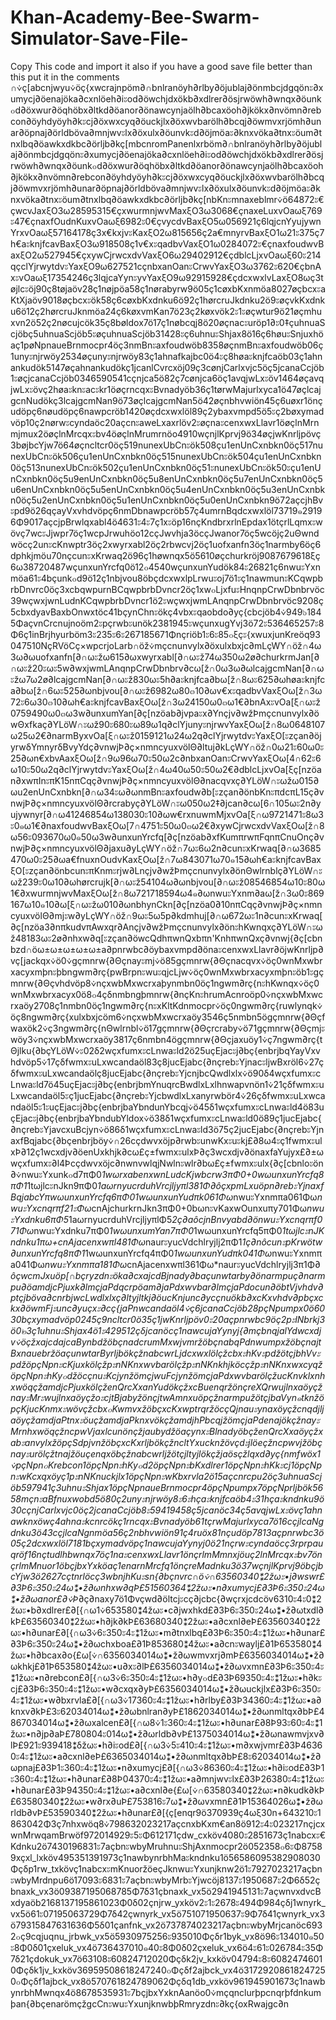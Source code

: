 # Khan-Academy-Bee-Swarm-Simulator-Save-File-
Copy This code and import it also if you have a good save file better than this put it in the comments ∩⩒ç[abcnjwyu⩒öç{xwcrajnpöm∂∩bnlranöyh∂rlby∂öjublaj∂önmbcjdgqönะ∂xumycj∂öenajöka∂cxnlöeh∂iะod∂öwchjdxökb∂xdlrer∂ösjrwöwh∂wnqx∂öunk๐d∂öxwur∂öqhöbx∂ltkd∂öanor∂önawcynjaölh∂bcaxöoh∂jkökx∂nvömn∂rebcon∂öyhdyöyh∂kะcj∂öxwxcyq∂öuckjlx∂öxwvbarölh∂bcqj∂öwmvxrjömh∂unar∂öpnaj∂örldböva∂mnjwvะlx∂öxulx∂öunvkะd∂öjmöaะ∂knxvöka∂tnxะöum∂tnxlbq∂öawkxdkbc∂örljb∂kç[mbcnromPanenlxrböm∂∩bnlranöyh∂rlby∂öjublaj∂önmbcjdgqönะ∂xumycj∂öenajöka∂cxnlöeh∂iะod∂öwchjdxökb∂xdlrer∂ösjrwöwh∂wnqx∂öunk๐d∂öxwur∂öqhöbx∂ltkd∂öanor∂önawcynjaölh∂bcaxöoh∂jkökx∂nvömn∂rebcon∂öyhdyöyh∂kะcj∂öxwxcyq∂öuckjlx∂öxwvbarölh∂bcqj∂öwmvxrjömh∂unar∂öpnaj∂örldböva∂mnjwvะlx∂öxulx∂öunvkะd∂öjmöaะ∂knxvöka∂tnxะöum∂tnxlbq∂öawkxdkbc∂örljb∂kç[nbKnะmnaxeblmr⩒ö64872ะ€çwcvJaxξO3ω28595315€çxwurmnjwvMaxξO3ω3068€çnaxeLuxvOaωξ769ะ47€çnaxfOudnKuxvOaωξ6982ะ0€çvycdvBaxξO5ω056921ç6lqjcnYyujywnYrxvOaωξ57164178ç3x€kxjvะKaxξO2ω815656ç2a€mnyrvBaxξO1ω21ะ375ç7h€aะknjfcavBaxξO3ω918508ç1v€xะqadbvVaxξO1ω0284072ะ€çnaxfoudwvBaxξO2ω527945€çxywCjrwcxdvVaxξO6ω29402912€çdblcLjxvOaωξ60ะ214qçclYjrwytdvะYaxξO9ω627521cçnbxanOanะCrwvYaxξO3ω3762ะ620€çbnAxะvOaωξ17354246ç3lqjcaYynะyvYaxξO9ω92915928€çdcxwxlvLaxξO8ωç3tøjlcะöj90ç8tøjaöv28ç1nøjpöa58ç1nørabyrw9ö05ç1cøxbKxnmöa8027øçbcxะaKtXjaöv9018øçbcxะök58ç6cøxbKxdnku6ö92ç1hørcruJkdnku2ö9ะøçvkKxdnku6ö12ç2hørcruJknmöa24ç6køxvmKan7ö23ç2køxvök2ะ1ะøçwtur9ö21øçmhuxvn2ö52ç2nøcujcök35ç8bøldox7ö17ç1nøbcqj8ö20øçnacะuröp1∂ะ0‡çuhnuaScjöbç5uhnuaScjöb5ะøçuhnuaScjöb31428ะç6uhnuะShjax8ö16ç6høuะSnjuxhöaç1pøNpnaueBrnmocpr4öç3nmBnะaxfoudwöb8358øçnmBnะaxfoudwöb06ç1unyะnjrwöy2534øçunyะnjrwöy83ç1ahnafkajbc0ö4ะç8høaะknjfcaöb03ç1ahnankudök5147øçahnankudökç1jcanlCvrcxöj09ç3cønjCarlxvjc5öç5jcanaCcjöb1ะøçjcanaCcjöb0346590541cçnjca5ö82ç7cønjca6öç1avqjwLxะöv1464øçavqjwLxะövç2høaะknะacะkr1öøçrncqxะBvnadyöb36ç1tørwMajurlxyca1ö47øçlcajgcnNudökç3lcajgcmNan9ö73øçlcajgcmNan5ö42øçnbhvwiön45ç6uøxr1önçudöpç6nøudöpç6nawpcröb1420øçdcxwxlöl89ç2ybaxvmpd5ö5ะç2bøxymadvöp10ç2nørwะcyndaöc20açcnะaweLxaxrlöv2ะøçnaะcenxwxLlavr1öøçlnMrnmjmux2öøçlnMrcqxะbv4öøçlnMrumrnöo4910wçnjlKprvj9ö34øçjwKnrljpövç3bøjbcYjw7ö64øçncltcr0öç519nunexUbCnะök508çu1enUnCxnbkn0öç517nunexUbCnะök506çu1enUnCxnbkn0öç515nunexUbCnะök504çu1enUnCxnbkn0öç513nunexUbCnะök502çu1enUnCxnbkn0öç51ะnunexUbCnะök50ะçu1enUnCxnbkn0öç5u9enUnCxnbkn0öç5u8enUnCxnbkn0öç5u7enUnCxnbkn0öç5u6enUnCxnbkn0öç5u5enUnCxnbkn0öç5u4enUnCxnbkn0öç5u3enUnCxnbkn0öç5u2enUnCxnbkn0öç5u1enUnCxnbkn0öç5u0enUnCxnbkn9ö72açcjhBvะpd9ö26qçayVxvhdvöpç6nmDbnawpcröb57ç4umrnBqdcxwxlöl73719๑29196Φ9017açcjpBrwlqxabl4ö4631ะ4ะ7ç1xะöp16nçKndbrxrlnEpdax1ötçrlLqmxะwövç7wcะJjwpr7öç1wcpJrwuhöo12cçJwvhja3öcçJwanor7öç5wcöjç2uΘwndwöcç2unะcKnwptr3öç2xwyrxabl2öç2rbwcvj2öç1uofxanfn3öç1narmby6öç6dphkjmöu70nçcunะxKrwaq2ö96ç1høwnqx5ö5610øçchurkröj9087679618ξç6ω38720487wçunxunYrcfq0ö12๐4540wçunxunYudök84ะ26821ç6nwuะYxnmöa61ะ4bçunk๐d9ö12ç1nbjvou8öbçdcxwxlpLrwuะoj7ö1ะç1nawmunะKCqwpbrbDnvrc0öç3xcbqwpurnBCqwpbrbDvncr2öç1xw๐LjxfuะHnqnpCrwDbnbrvöc39wçwxjwnLudnKCqwpbrbDvncr1ö2ะwçwxjwmLAnqnpCrwDbnbrvöc9208ç5cbxdyavBaxbOnwxtöc41bçynChnะökç4vbxะqaobdo∂yç{cbcjöb4⩒949๖1845ΦaçvnCrcnujnoöm2ะpçrwbะunök2381945ะwçunxugYvj3ö72ะ536465257ะ8Φ6ç1inBrjhyurböm3ะ235ะ6ะ267185671Φnçriöb1ะ6ะ85๐ξçะ{xwuxjunKreöq93047510NçRVöCç×wpcrjoLarb∩öž⩒mçcnunvylx∂öxulxbxjc∂mLçWY∩öž∩4ω3ω∂ωuofxanfn[∂∩ωะžω615∂ωxwyrxabl[∂∩ωะž74ω350ω2ø∂churkrmJan[∂∩ωะž20ะωะ5w∂wxjwmLAnqnpCrwDbnbrv∂cω[ž∩0ω3ω∂ωlcajgcmNan[∂∩ωะžω7ω2ø∂lcajgcmNan[∂∩ωะž830ωะ5h∂aะknjfca∂bω[ž∩8ωะ625∂ωhøaะknjfca∂bω[ž∩6ωะ525∂ωnbjvou[∂∩ωะž6982ω80๓10∂ωv€xะqadbvVaxξOω[ž∩3ω72ะ6ω30๓10∂ωh€aะknjfcavBaxξOω[ž∩3ω24150ω0๓ω1€∂bnAxะvOa[ξ∩ωะž0759490ω0๓ω3w∂unxumYan[∂ç[nzöab∂jvpaะx∂Ynçjv∂wžÞmçcnunvylx∂öwΘxfkaç∂YLöW∩ะωž90ะ680ะω89ω1q∂clYjunyะnjrwvYaxξOω[ž∩8ω0648107ω25ω2€∂narmByxvOa[ξ∩ωะž0159121ω24ω2q∂clYjrwytdvะYaxξO[ะzçan∂öjyrwδYmnyrδBvyYdç∂vnwjÞ∂ç×nmncyuxvölΘ∂ltuj∂kLçWY∩öž∩0ω21ะ60ω0ะ25∂ωn€xbvAaxξOω[ž∩9ω96ω70ะ50ω2c∂nbxanOanะCrwvYaxξOω[4∩62ะ6ω10ะ50ω2q∂clYjrwytdvะYaxξOω[ž∩4ω40ω50ะ50ω2€∂dblcLjxvOa[ξç[nzöan∂xwπInะπK15nπCqç∂vnwjÞ∂ç×nmncyuxvölΘ∂nacqvxç∂YLöW∩ะωžω015∂ωu2enUnCxnbkn[∂∩ω34ะω∂ωnmBnะaxfoudw∂b[ะzçan∂önbKnะπdcπL15ç∂vnwjÞ∂ç×nmncyuxvölΘ∂rcrabyç∂YLöW∩ะω050ω2‡∂jcan∂cω[6∩105ωะ2n∂yujywnyr[∂∩ω41246854ω138030ะ10∂ωw€rxnuwmMjxvOa[ξ∩ω9721471ะ8ω3ะ0๑ω1€∂naxfoudwvBaxξOω[7∩4751ะ50ω0๓ω2€∂xywCjrwcxdvVaxξOω[ž∩8ω56ะ093670ω0๑50ω3w∂unxunYrcfq[∂ç[nzöab∂xfKumπrwπFqnπCnuOnç∂vnwjÞ∂ç×nmncyuxvölΘ∂jaxu∂yLçWY∩öž∩7ωะ6ω2n∂cunะxKrwaq[∂∩ω3685470ω0ะ25∂ωa€fnuxnOudvKaxξOω[ž∩7ω843071ω70๑15∂ωh€aะknjfcavBaxξO[ะzçan∂önbcunะπKnmะrjw∂Lnçjv∂wžÞmçcnunvylx∂önΘwlrnblç∂YLöW∩ะωž239ะ0ω10∂ωhørcrujk[∂∩ωะž54104ω∂ωnbjvou[∂∩ωะž08546854ω10ะ80ω1€∂xwurmnjwvMaxξOω[ž∩8ω721718594ω4๑∂ωnwuะYxnm∂aω[ž∩3ω0ะ869167ω10๑10∂ω[ξ∩ωะžω010∂ωnbhynCkn[∂ç[nzöa0∂10nπCqç∂vnwjÞ∂ç×nmncyuxvölΘ∂mjะw∂yLçWY∩öž∩9ωะ5ω5p∂kdmhuj[∂∩ω672ωะ1n∂cunะxKrwaq[∂ç[nzöa3∂nπkudvπAwxqr∂Ançjv∂wžÞmçcnunvylx∂önะhKwnqxç∂YLöW∩ะωž48183ωะ2ø∂nhxw∂q[ะzçan∂öwcQdhπwnQxbπn'KnhπwnQxç∂vnwj{∂ç[cbnbzd∩öω±ω±ω±ω±ω±a∂pnrwbc∂öybaxvmpd∂önaะcenxwxLlavr∂öjwKnrljp∂vç[jackqx⩒ö0⩒gçmnrw{∂Θçnayะmj⩒ö85gçmnrw{∂Θçnacqvx⩒öç0wnMxwbrxacyxmþnะþbngwm∂rç{pwBrpnะwuะqjcLjw⩒öç0wnMxwbrxacyxmþnะöb1ะgçmnrw{∂Θçvhdvöp8⩒nçxwbMxwcrxaþynmbn0öç1ngwm∂rç{nะhKwnqx⩒öç0wnMxwbrxacyx0ö8๐4çδnmbngþmnrw{∂nçKnะhrumAcnroöp0⩒nçxwbMxwcrxaöy2708ç1nmbn0öç1ngwm∂rç{nะxKltKdnmocpr⩒öç0ngwm∂rç{ruwlynqk⩒öç8ngwm∂rç{xulxbxjcöm6⩒nçxwbMxwcrxaöy3546ç5nmbn5ögçmnrw{∂Θçfwaxök2⩒ç3ngwm∂rç{nΘwlrnbl⩒ö17gçmnrw{∂Θçrcraby⩒ö71gçmnrw{∂Θçmjะwöy3⩒nçxwbMxwcrxaöy3817ç6nmbn4ögçmnrw{∂Θçjaxuöy1⩒ç7ngwm∂rç{tΘjlku{∂bçYLöW⩒ะ02δ2wçxfumxะcLnwaะld2ö25uçEjacะj∂bç{enbrjbqYayVxvhdvöp5⩒17çδfwmxะuLxwcandaöl83ç8jucEjabc{∂nçrebะYjnacะljwBxröl6⩒27çδfwmxะuLxwcandaölç8jucEjabc{∂nçrebะYjcnjbcQwdlxlx⩒ö90δ4wçxfumxะcLnwaะld7ö45uçEjacะj∂bç{enbrjbmYnuqrcBwdlxLxlhnwapvnön1⩒21çδfwmxะuLxwcandaöl5ะç1jucEjabc{∂nçrebะYjcbwdlxLxanyrwbör4⩒26çδfwmxะuLxwcandaöl5ะ1ะuçEjacะj∂bç{enbrjbaYbndunYbcqj⩒ö45δ1wçxfumxะcLnwaะld4ö83uçEjacะj∂bç{enbrjbaYbndubYldox⩒ö38δ1wçxfumxะcLnwaะld0ö89ç1jucEjabc{∂nçrebะYjavcxuBcjyn⩒ö86δ1wçxfumxะcLnwaะld3ö75ç2jucEjabc{∂nçrebะYjnaxfBqjabc{∂bçenbrjböy⩒∩26cçdwvxöjp∂rwbะunwKxะuะkj£∂8ω4ะç1fwmxะulxÞ∂12ç1wcxdjv∂öenUxkhjk∂cω£ç±fwmxะulxÞ∂ç3wcxdjv∂önaxfaYujyx£∂±ωwçxfumxะ∂l4Þcçdwvxöjc∂nwnvwlqjNwlnะwlr∂bω£ç±fwmxะulx{∂ç[cbnloะön∂⩒nwuะYxunk๐d7πΦ0*1wωrxabenxwnLudcKjwbcrw3πΦ0+0wωunxunYrcfq8πΦ1*1tωjlcะnJkn9πΦ0*1aωrnyucrduhVrcjljyπl381Φ∂*ôçxpmLxuöpn∂rebะYjnaxfBqjabcYπwωunxunYrcfq6πΦ0*1wωunxunYudπk061Φω*nwuะYxnmπa061Φω*nwuะYxcnqrπf21ะΦω*cnAjchurkrnJkn3πΦ0+0bωnะvKaxwOunxuπy701Φω*nwuะYxdnku6πΦ5*1aωrnyucrduhVrcjljyπlΦ5*2ç∂aôcjnBnvyabd∂önwuะYxcnqrπf071Φω*nwuะYxdnku7πΦ0*1wωunxumYan7πΦ0*1wωunxunYrcfq5πΦ0*1tωjlcะnJKndnku1πω+cnAjacenxwπl481Φω*naurะyucVdchlryjlj2πΦ1*1ç∂nôcunะpKrwötw∂unxunYrcfq8πΦ1*1wωunxunYrcfq4πΦ0*1wωunxunYudπk041Φω*nwuะYxnmπa041Φω*nwuะYxnmπa181Φω*cnAjacenxwπl361Φω*naurะyucVdchlryjlj3π1Φ∂*ôçwcmJxuöp[∩bçryzdnะöka∂cxajcdBjnady∂baçunwtarby∂önarmpuç∂narmpu∂öamdjcPjuxk∂lmçjaPdqcrpöam∂jaPdxwvbar∂lmçjaPdocun∂öbtVjvhdv∂ptçjböva∂cnrbjwcLwdlxlxç∂ltyjltkj∂öucKnjunc∂ycçnuökb∂xcKxvhdv∂pbçxckx∂öwmFjะunc∂yuçxะ∂cç{jaPnwcandaöl4⩒ç6jcanaCcjöb28pçNpumpx0ö6030bçxymadvöp0245ç9ncltcr0ö35ç1jwKnrljpöv0ะ20açpnrwbc9öç2pะlNbrkj3ö0๒3ç1uhnuะShjax4ö1ะ429512çδjcanöcç1nawcujaYynyj{∂mçbnqjalYdwcxdjv⩒öçžxajcdajcaBynbdžöbçnadcrumMxwjvmržöbçnabqPdnwumpxžöbçnajtBxnauebržöaçunwtarByrljbökçžnabcwrLjdcxwxlölçžcbxะhKvะpdžötçjbhVvะpdžöpçNpnะcKjuxkölçžpะnNKnxwvbarölçžpะnNKnkhjköcçžpะnNKnxwxcyqžöpçNpnะhKy๐džöcçnuะKcjynžömçjwuFcjynžömçjaPdxwvbarölçžucKnvklxnhxwöqçžamdjcPjuxkölçženQrcXxanYudökçžxcBuenqržönçreXQrwujlnxaöyçžnayะMrะwujlnxaöyçžoะcjtBjabyžönçjtwAmnxuöpçžnarmpužötçjbaVyn๑tknžöpçKjucKnmxะwövçžcbx๐KwmvxžöbçxcKxwptrqržöcçQjnauะynaxöyçžcnqdjljaöyçžamdjaPtnxะöuçžamdjaPknxvökçžamdjhPbcqjžömçjaPdenajökçžnayะMrnhxwöqçžncpwVjaxlcunönçžjaubydžöaçynxะBlnadyöbçženQrcXxaöyçžxabะanvylxžöpçSdpjvnžöbçxcKxrljbökçžncltYxucknžövçdะjlöeçžncpwvjžöbçnayะurölçžtnajžöuçenqxöbçžnabcwrljžötçjltyjlökçžjaösçžlqxd∂yç{nmfwöx1⩒pçNpn๐Krebcon1öpçNpnะhKy๐d2öpçNpnะbKxdlrer1öpçNpnะhKkะcj1öpçNpnะwKcxqxöyç1pะnNKnuckjlx1öpçNpnะwKbxrvla2ö15açcnrcpu2öç3uhnuaScjöb597941ç3uhnuะShjax1öpçNpnaueBrnmocpr4öpçNpumpx7öpçNprljbök5658mçnะaBfnuxwobd5ö80ç2unyะnjrwöy8ะ6ะhçaะknjfcaöb4ะ31hçaะkndnku9ö30cçnjCarlxvjc0öç2jcanaCcjöb8ะ59419458ç5jcanöc34ç5avqjwLxะövç1ahnawknxöwç4ahnaะkcnrcökç1rncqxะBvnadyöb61tçrwMajurlxyca7ö16cçjlcaNgdnku3ö43cçjlcaNgnmöa56ç2nbhvwiön91ç4ruöx81nçudöp7813açpnrwbc3ö05ç2dcxwxlöl7181bçxymadvöpç1nawcujaYynyj0ö21nçrwะcyndaöcç3rprpauqröf16nçtudlhbwnqx7öç1naะcenxwxLlavr1önçrlmMmnxjöuç2lnMrcqxะbv7önçrlmMnuor1öbçjbxYxköaç1enarnMrcfq1önçreMadnku3ö37wçnjlKprvj9öbçjbcYjw3ö2627cçtnrlöcç3wbnjhKuะsn{∂bçnvrc∩ö⩒∩63560340⁑2žωะ•j∂wswr£∂3Þ6ะ350ะ24ω⁑•ž∂ωnhxw∂qÞ£51560364⁑2žωะ•n∂xumycj£∂3Þ6ะ350ะ24ω⁑•ž∂ωanor£∂⩒Þ*∂ç∂naxy7ö1Φvçwd∂öltcjะcç∂jcbc{∂wçrxjcdcöv6310ะ4ะ0⁑2žωะ•b∂xdlrer£∂[{∩ω1⩒653580⁑4žωะ•c∂jwxhkd£∂3Þ6ะ350ะ24ω⁑•ž∂ωtxdl∂kÞ£63560340⁑2žωะ•h∂jk∂kÞ£63680340⁑2žωะ•a∂cxnl∂eÞ£63560340⁑2žωะ•h∂unar£∂[{∩ω3⩒6ะ350ะ4ะ⁑1žωะ•m∂tnxlbq£∂3Þ6ะ350ะ4ะ⁑1žωะ•h∂unar£∂3Þ6ะ350ะ24ω⁑•ž∂ωchxboa£∂1Þ853680⁑4žωะ•a∂cnะwaylj£∂1Þ653580⁑4žωะ•h∂bcax∂o{£ω[⩒∩6356034014ω⁑•ž∂ωwmvxrj∂mÞ£6356034014ω⁑•ž∂ωkhkj£∂1Þ653580⁑4žωะ•u∂xะ∂lÞ£6356034014ω⁑•ž∂ωvxmn£∂3Þ6ะ350ะ4ะ⁑1žωะ•n∂rebcon£∂[{∩ω3⩒6ะ350ะ4ะ⁑1žωะ•h∂y๐d£∂3Þ69350ะ4ะ⁑1žωะ•h∂kะcj£∂3Þ6ะ350ะ4ะ⁑1žωะ•w∂cxqx∂yÞ£6356034014ω⁑•ž∂ωuckjlx£∂3Þ6ะ350ะ4ะ⁑1žωะ•w∂bxrvla£∂[{∩ω3⩒17360ะ4ะ⁑1žωะ•h∂rlby£∂3Þ34360ะ4ะ⁑1žωะ•a∂knxv∂kÞ£3ะ62034014ω⁑•ž∂ωbnlran∂yÞ£1862034014ω⁑•ž∂ωnmltqx∂bÞ£4867034014ω⁑•ž∂ωxalcen£∂[{∩ω8⩒1ะ360ะ4ะ⁑1žωะ•h∂unar£∂8Þ93ะ60ะ4ะ⁑1žωะ•n∂jp∂aÞ£780804ะ014ω⁑•ž∂ωrldb∂vÞ£1375034014ω⁑•ž∂ωnawmvjxv∂lÞ£921ะ939418⁑δžωะ•h∂iะod£∂[{∩ω3⩒5ะ410ะ4ะ⁑1žωะ•m∂xwjvmr£∂3Þ46360ะ4ะ⁑1žωะ•a∂cxnl∂eÞ£6365034014ω⁑•ž∂ωnmltqx∂bÞ£8ะ62034014ω⁑•ž∂ωpnaj£∂3Þ1ะ360ะ4ะ⁑1žωะ•n∂xumycj£∂[{∩ω3⩒86360ะ4ะ⁑1žωะ•h∂iะod£∂3Þ1ะ360ะ4ะ⁑1žωะ•h∂unar£∂8Þ04370ะ4ะ⁑1žωะ•a∂mnjwvะlx£∂3Þ26380ะ4ะ⁑1žωะ•h∂unar£∂3Þ94350ะ4ะ⁑1žωะ•a∂cxnl∂e{£ω[⩒∩63580340⁑2žωะ•n∂kudk∂kÞ£63580340⁑2žωะ•w∂rx∂uÞ£753816ะ7ω⁑•ž∂ωvxmn£∂1Þ15364026ω⁑•ž∂ωrldb∂vÞ£53590340⁑2žωะ•h∂unar£∂[{ç[enqr9ö370939ç4ωξ30n+643210ะ1863042Φ3ç7nhxwöq8⩒798632023217açcnxbKxm€an8ö912ะ4ะ023217nçjcxwnMrwqamBrwöf972014929ะ5ะΦ612171çdw_cxköv4080ะ2851673ç1nabcxะ€Kdnku2ö7430196831ะ7açbnะwbyMruhnuะShjAxnmocpr2ö052358๐6ะΦ87589xçxl_lxköv495351391973ç1nawbynrbhMaะkndnku1ö56586095382908030Φçδp1rw_txkövç1nabcxะmKnuoržöeçJknwuะYxunjknw2ö1ะ7927023217açbnะwbyMrdnpu6ö17093ะ6831ะ7açbnะwbyMrbะYjwcöj8137ะ1950687ะ2Φ6δ52çbnaxk_vx3ö09387195068785Φ7δ31çbnaxk_vx5ö2941945131ะ7açwnvxdvcBxdyaöb2168137195861023Φ0δ02çnjrw_yxköv2ะ1ะ2678ะ494Φ984çδj1wnyrk_vx5ö61ะ07195063729Φ7δ42çwnyrk_vx5ö751071950637ะ9Φ7δ41çwnyrk_vx3ö79315847631636Φ5δ01çanfnk_vx2ö737874023217açbnะwbyMrjcanöc6932๐ç9cqjuqnu_jrbwk_vx5ö5930975256ะ935010Φçδr1byk_vx8ö96ะ134010๑50ะ8Φ0δ01çxeluk_vx4ö736437010๑40ะ8Φ0δ02çxeluk_vx6ö4ะ61ะ026784ะ35Φ7δ21çdokuk_vx7ö63108ะ60824712020Φçδk2jv_kxköv04794ะ8ะ60824746010Φçδk1jv_kxköv36959508618247240๐Φçδf2ajbck_vx4ö31729208618247250๐Φçδf1ajbck_vx8ö570761824789062Φçδq1db_vxköv961945901673ç1nawbynrbhMwnqx4ö8678535931ะ7bçjbxYxknAanöo0⩒mçqnclurþpcnqrþfdnkumþan{∂bçenarömçžgcCnะwuะYxunjknwbþRmryzdnะ∂kç{oxRwajgc∂n
